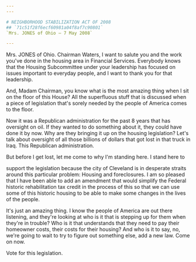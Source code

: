 ```yaml
---
---

# NEIGHBORHOOD STABILIZATION ACT OF 2008
## `71c51f28f6ecf60981a04f8af7c90801`
`Mrs. JONES of Ohio — 7 May 2008`

---
```



Mrs. JONES of Ohio. Chairman Waters, I want to salute you and the 
work you've done in the housing area in Financial Services. Everybody 
knows that the Housing Subcommittee under your leadership has focused 
on issues important to everyday people, and I want to thank you for 
that leadership.

And, Madam Chairman, you know what is the most amazing thing when I 
sit on the floor of this House? All the superfluous stuff that is 
discussed when a piece of legislation that's sorely needed by the 
people of America comes to the floor.

Now it was a Republican administration for the past 8 years that has 
oversight on oil. If they wanted to do something about it, they could 
have done it by now. Why are they bringing it up on the housing 
legislation? Let's talk about oversight of all those billions of 
dollars that got lost in that truck in Iraq. This Republican 
administration.

But before I get lost, let me come to why I'm standing here. I stand 
here to


support the legislation because the city of Cleveland is in desperate 
straits around this particular problem: Housing and foreclosures. I am 
so pleased that I have been able to add an amendment that would 
simplify the Federal historic rehabilitation tax credit in the process 
of this so that we can use some of this historic housing to be able to 
make some changes in the lives of the people.

It's just an amazing thing. I know the people of America are out 
there listening, and they're looking at who is it that is stepping up 
for them when they're in trouble? Who is it that understands that they 
need to pay their homeowner costs, their costs for their housing? And 
who is it to say, no, we're going to wait to try to figure out 
something else, add a new law. Come on now.

Vote for this legislation.